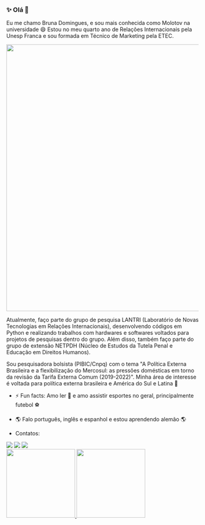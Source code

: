 ### ✨ Olá 👋

Eu me chamo Bruna Domingues, e sou mais conhecida como Molotov na universidade 😄 Estou no meu quarto ano de Relações Internacionais pela Unesp Franca e sou formada em Técnico de Marketing pela ETEC.

<div align="center">
<img src="https://github.com/brudomingues/brudomingues/blob/44c3b1f2fcf3509768319913ba89f92b5506f15b/to%20the%20stars%20who%20listen%20%E2%80%94%20and%20the%20dreams%20that%20are%20answered.png" width="700px" />
</div>



Atualmente, faço parte do grupo de pesquisa LANTRI (Laboratório de Novas Tecnologias em Relações Internacionais), desenvolvendo códigos em Python e realizando trabalhos com hardwares e softwares voltados para projetos de pesquisas dentro do grupo. Além disso, também faço parte do grupo de extensão NETPDH (Núcleo de Estudos da Tutela Penal e Educação em Direitos Humanos). 

Sou pesquisadora bolsista (PIBIC/Cnpq) com o tema "A Política Externa Brasileira e a flexibilização do Mercosul: as pressões domésticas em
torno da revisão da Tarifa Externa Comum (2019-2022)". Minha área de interesse é voltada para política externa brasileira e América do Sul e Latina 📒


- ⚡ Fun facts: Amo ler 📖 e amo assistir esportes no geral, principalmente futebol ⚽
- 🌎 Falo português, inglês e espanhol e estou aprendendo alemão 🌎



- Contatos:
<div>
<a href = "mailto:bruna.domingues01@unesp.br"><img src="https://img.shields.io/badge/Gmail-D14836?style=for-the-badge&logo=gmail&logoColor=white" target="_blank"></a>
<a href="https://instagram.com/brudmngs/" target="_blank"><img src="https://img.shields.io/badge/-Instagram-%23E4405F?style=for-the-badge&logo=instagram&logoColor=white" target="_blank"></a>
<a href="https://www.linkedin.com/in/bruna-domingues-6b3682214/" target="_blank"><img src="https://img.shields.io/badge/-LinkedIn-%230077B5?style=for-the-badge&logo=linkedin&logoColor=white" target="_blank"></a>   
</div>





<div>
<a href="https://github.com/brudomingues">
<img height="180em" src="https://github-readme-stats.vercel.app/api/top-langs/?username=brudomingues&layout=compact&langs_count=7&theme=dracula"/> <img height="180em" src="https://github-readme-stats.vercel.app/api?username=brudomingues&show_icons=true&theme=dracula&include_all_commits=true&count_private=true"/>
</div>
  
